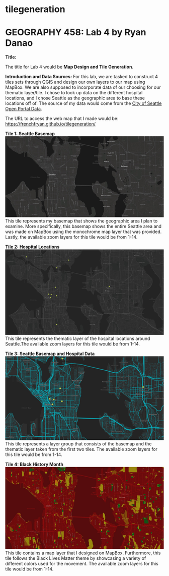 # tilegeneration
# GEOGRAPHY 458: Lab 4 by Ryan Danao

**Title:**

The title for Lab 4 would be **Map Design and Tile Generation**. 

**Introduction and Data Sources:**
For this lab, we are tasked to construct 4 tiles sets through QGIS and design our own layers to our map using MapBox. We are also supposed to incorporate data of our choosing for our thematic layer/tile. I chose to look up data on the different hospital locations, and I chose Seattle as the geographic area to base these locations off of. The source of my data would come from the [City of Seattle Open Portal Data](https://data-seattlecitygis.opendata.arcgis.com/datasets/SeattleCityGIS::hospitals/explore?location=47.461712%2C-122.130100%2C11.20). 

The URL to access the web map that I made would be: https://frenchfryan.github.io/tilegeneration/

**Tile 1: Seattle Basemap**
![Tile 1](/img/Tile%201.jpg)
This tile represents my basemap that shows the geographic area I plan to examine. More specifically, this basemap shows the entire Seattle area and was made on MapBox using the monochrome map layer that was provided. Lastly, the available zoom layers for this tile would be from 1-14.

**Tile 2: Hospital Locations**
![Tile 2](/img/Tile%202.jpg)
This tile represents the thematic layer of the hospital locations around Seattle.The available zoom layers for this tile would be from 1-14.

**Tile 3: Seattle Basemap and Hospital Data**
![Tile 3](/img/Tile%203.jpg)
This tile represents a layer group that consists of the basemap and the thematic layer taken from the first two tiles. The available zoom layers for this tile would be from 1-14.

**Tile 4: Black History Month**
![Tile 4](/img/Tile%204.jpg)
This tile contains a map layer that I designed on MapBox. Furthermore, this tile follows the Black Lives Matter theme by showcasing a variety of different colors used for the movement. The available zoom layers for this tile would be from 1-14.



